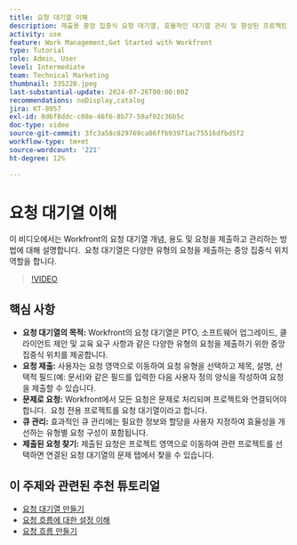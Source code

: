 ```yaml
---
title: 요청 대기열 이해
description: 제출용 중앙 집중식 요청 대기열, 효율적인 대기열 관리 및 향상된 프로젝트 워크플로를 위해 제출된 요청에 대한 간편한 액세스를 통해 Workfront의 작업을 간소화합니다.
activity: use
feature: Work Management,Get Started with Workfront
type: Tutorial
role: Admin, User
level: Intermediate
team: Technical Marketing
thumbnail: 335220.jpeg
last-substantial-update: 2024-07-26T00:00:00Z
recommendations: noDisplay,catalog
jira: KT-8957
exl-id: 8d6f8ddc-c08e-46f6-8b77-50af02c36b5c
doc-type: video
source-git-commit: 3fc3a58c829769ca06ffb93971ac75516dfbd5f2
workflow-type: tm+mt
source-wordcount: '221'
ht-degree: 12%

---
```


# 요청 대기열 이해

이 비디오에서는 Workfront의 요청 대기열 개념, 용도 및 요청을 제출하고 관리하는 방법에 대해 설명합니다. &#x200B; 요청 대기열은 다양한 유형의 요청을 제출하는 중앙 집중식 위치 역할을 합니다. &#x200B;

>[!VIDEO](https://video.tv.adobe.com/v/3447017/?quality=12&learn=on&enablevpops&captions=kor)

## 핵심 사항

* **요청 대기열의 목적:** Workfront의 요청 대기열은 PTO, 소프트웨어 업그레이드, 클라이언트 제안 및 교육 요구 사항과 같은 다양한 유형의 요청을 제출하기 위한 중앙 집중식 위치를 제공합니다.
* **요청 제출:** 사용자는 요청 영역으로 이동하여 요청 유형을 선택하고 제목, 설명, 선택적 필드(예: 문서)와 같은 필드를 입력한 다음 사용자 정의 양식을 작성하여 요청을 제출할 수 있습니다. &#x200B;
* **문제로 요청:** Workfront에서 모든 요청은 문제로 처리되며 프로젝트와 연결되어야 합니다. &#x200B; 요청 전용 프로젝트를 요청 대기열이라고 합니다. &#x200B;
* **큐 관리:** 효과적인 큐 관리에는 필요한 정보와 할당을 사용자 지정하여 효율성을 개선하는 유형별 요청 구성이 포함됩니다. &#x200B;
* **제출된 요청 찾기:** 제출된 요청은 프로젝트 영역으로 이동하여 관련 프로젝트를 선택하면 연결된 요청 대기열의 문제 탭에서 찾을 수 있습니다. &#x200B;


## 이 주제와 관련된 추천 튜토리얼

* [요청 대기열 만들기](/help/manage-work/request-queues/create-a-request-queue.md)
* [요청 흐름에 대한 설정 이해](/help/manage-work/request-queues/understand-settings-for-a-flow-request.md)
* [요청 흐름 만들기](/help/manage-work/request-queues/create-a-request-flow.md)

